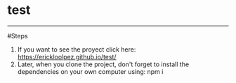 # test
---
#Steps
1. If you want to see the proyect click here: https://erickloolpez.github.io/test/
2. Later, when you clone the project, don't forget to install the dependencies on your own computer using: npm i
